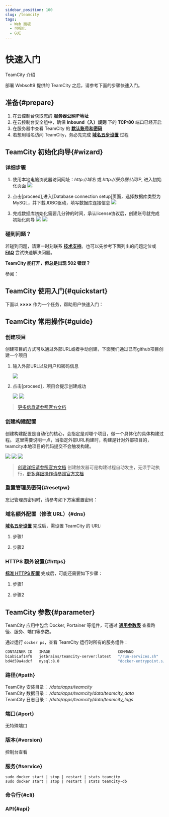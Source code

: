 ```yaml
---
sidebar_position: 100
slug: /teamcity
tags:
  - Web 面板
  - 可视化
  - GUI
---
```


# 快速入门

TeamCity 介绍

部署 Websoft9 提供的 TeamCity 之后，请参考下面的步骤快速入门。

## 准备{#prepare}

1. 在云控制台获取您的 **服务器公网IP地址** 
2. 在云控制台安全组中，确保 **Inbound（入）规则** 下的 **TCP:80** 端口已经开启
3. 在服务器中查看 TeamCity 的 **[默认账号和密码](./user/credentials)**  
4. 若想用域名访问 TeamCity，务必先完成 **[域名五步设置](./administrator/domain_step)** 过程

## TeamCity 初始化向导{#wizard}

### 详细步骤

1. 使用本地电脑浏览器访问网址：*http://域名* 或 *http://服务器公网IP*, 进入初始化页面
   ![](https://libs.websoft9.com/Websoft9/DocsPicture/zh/teamcity/teamcity-start-websoft9.png)

2. 点击[proceed],进入[Database connection setup]页面，选择数据库类型为MySQL，并下载JDBC驱动，填写数据库连接信息
   ![](https://libs.websoft9.com/Websoft9/DocsPicture/zh/teamcity/teamcity-setupdb-websoft9.png)

3. 完成数据库初始化需要几分钟的时间，承认license协议后，创建账号就完成初始化向导
   ![](https://libs.websoft9.com/Websoft9/DocsPicture/zh/teamcity/teamcity-account-websoft9.png)
   ![](https://libs.websoft9.com/Websoft9/DocsPicture/zh/teamcity/teamcity-main-websoft9.png)

### 碰到问题？

若碰到问题，请第一时刻联系 **[技术支持](./helpdesk)**。也可以先参考下面列出的问题定位或  **[FAQ](./faq#setup)** 尝试快速解决问题。

**TeamCity 能打开，但总是出现 502 错误？**  

参阅：

## TeamCity 使用入门{#quickstart}

下面以 **××××** 作为一个任务，帮助用户快速入门：

## TeamCity 常用操作{#guide}

### 创建项目

创建项目的方式可以通过外部URL或者手动创建，下面我们通过已有github项目创建一个项目

1. 输入外部URL以及用户和密码信息

   ![](https://libs.websoft9.com/Websoft9/DocsPicture/zh/teamcity/teamcity-createprj-websoft9.png)

2. 点击[proceed]，项目会提示创建成功

   ![](https://libs.websoft9.com/Websoft9/DocsPicture/zh/teamcity/teamcity-createconfirm-websoft9.png)
   ![](https://libs.websoft9.com/Websoft9/DocsPicture/zh/teamcity/teamcity-createsuccess-websoft9.png)

 > [更多信息请参照官方文档](https://www.jetbrains.com/help/teamcity/creating-and-editing-projects.html)
 
### 创建构建配置

创建构建配置是自动化的核心，会指定是对哪个项目，做一个具体化的具体构建过程。
这里需要说明一点，当指定外部URL构建时，构建是针对外部项目的，teamcity本地项目的代码提交不会触发构建。

   ![](https://libs.websoft9.com/Websoft9/DocsPicture/zh/teamcity/teamcity-createbuild-websoft9.png)
   ![](https://libs.websoft9.com/Websoft9/DocsPicture/zh/teamcity/teamcity-createbuild2-websoft9.png)
   ![](https://libs.websoft9.com/Websoft9/DocsPicture/zh/teamcity/teamcity-createbuild3-websoft9.png)

 > [创建详细请参照官方文档](https://www.jetbrains.com/help/teamcity/creating-and-editing-build-configurations.html)
 > 创建触发器可是构建过程自动发生，无须手动执行，[更多详细操作请参照官方文档](https://www.jetbrains.com/help/teamcity/configuring-build-triggers.html) 
 
### 重置管理员密码{#resetpw}

忘记管理员密码时，请参考如下方案重置密码：  

### 域名额外配置（修改 URL）{#dns}

**[域名五步设置](./administrator/domain_step)** 完成后，需设置 TeamCity 的 URL:  

1. 步骤1

2. 步骤2

### HTTPS 额外设置{#https}

**[标准 HTTPS 配置](./administrator/domain_https)** 完成后，可能还需要如下步骤： 

1. 步骤1

2. 步骤2

## TeamCity 参数{#parameter}

TeamCity 应用中包含 Docker, Portainer 等组件，可通过 **[通用参数表](./administrator/parameter)** 查看路径、服务、端口等参数。 

通过运行 `docker ps`，查看 TeamCity 运行时所有的服务组件：   

```bash
CONTAINER ID   IMAGE                              COMMAND                  CREATED          STATUS          PORTS                                       NAMES
b1ab51af14f8   jetbrains/teamcity-server:latest   "/run-services.sh"       21 minutes ago   Up 21 minutes   0.0.0.0:8111->8111/tcp, :::8111->8111/tcp   teamcity
bd4d59a4adcf   mysql:8.0                          "docker-entrypoint.s…"   21 minutes ago   Up 21 minutes   3306/tcp, 33060/tcp                         teamcity-db

```

### 路径{#path}

TeamCity 安装目录： */data/apps/teamcity*   
TeamCity 数据目录： */data/apps/teamcity/data/teamcity_data*  
TeamCity 日志目录： */data/apps/teamcity/data/teamcity_logs*  

### 端口{#port}

无特殊端口

### 版本{#version}

控制台查看

### 服务{#service}

```shell
sudo docker start | stop | restart | stats teamcity
sudo docker start | stop | restart | stats teamcity-db
```

### 命令行{#cli}

### API{#api}

